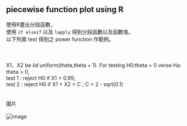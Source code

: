 ## piecewise function plot using R

使用R畫出分段函數，\
使用 ``if elseif`` 以及 ``lapply`` 得到分段函數以及函數值。\
以下列兩 test 得到之 power function 作範例。\
\
\
\
X1、X2 be iid uniform(theta,theta + 1). For testing H0:theta = 0 verse Ha: theta > 0,\
test 1 : reject H0 if X1 > 0.95;\
test 2 : reject H0 if X1 + X2 > C ; C = 2 - sqrt(0.1)\
\
\
圖片
\
\
![image](https://github.com/hsiehbocheng/piecewise-function-plot-using-R-/blob/main/Rplot01.png)
